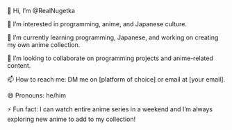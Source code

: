 👋 Hi, I’m @RealNugetka

👀 I’m interested in programming, anime, and Japanese culture.

🌱 I’m currently learning programming, Japanese, and working on creating my own anime collection.

💞️ I’m looking to collaborate on programming projects and anime-related content.

📫 How to reach me: DM me on [platform of choice] or email at [your email].

😄 Pronouns: he/him

⚡ Fun fact: I can watch entire anime series in a weekend and I’m always exploring new anime to add to my collection!

<!---
RealNugetka/RealNugetka is a ✨ special ✨ repository because its `README.md` (this file) appears on your GitHub profile.
You can click the Preview link to take a look at your changes.
--->
